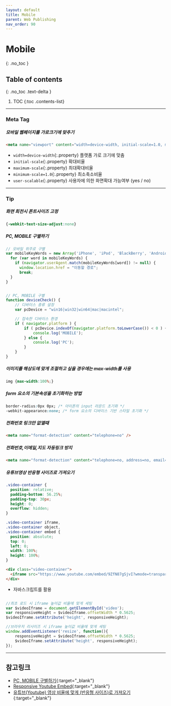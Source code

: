 ```yaml
---
layout: default
title: Mobile
parent: Web Publishing
nav_order: 90
---
```


# Mobile
{: .no_toc }

## Table of contents
{: .no_toc .text-delta }

1. TOC
{:toc .contents-list}

---

### Meta Tag

##### 모바일 웹페이지를 가로크기에 맞추기

  ```html
  <meta name="viewport" content="width=device-width, initial-scale=1.0, maximum-scale=1.0, minimum-scale=1.0, user-scalable=no, target-densitydpi=medium-dpi">
  ```
  - `width=device-width`{:.property}  플랫폼 가로 크기에 맞춤
  - `initial-scale`{:.property}  확대비율
  - `maximum-scale`{:.property}  최대확대비율
  - `minimum-scale=1.0`{:.property}  최소축소비율
  - `user-scalable`{:.property}  사용자에 의한 화면확대 가능여부 (yes / no)

---


### Tip

##### 화면 회전시 폰트사이즈 고정
  ```css
  {-webkit-text-size-adjust:none}
  ```

##### PC, MOBILE 구별하기
  ```js
  // 모바일 위주로 구별
  var mobileKeyWords = new Array('iPhone', 'iPod', 'BlackBerry', 'Android', 'Windows CE', 'Windows CE;', 'LG', 'MOT', 'SAMSUNG', 'SonyEricsson', 'Mobile', 'Symbian', 'Opera Mobi', 'Opera Mini', 'IEmobile');
    for (var word in mobileKeyWords) {
      if (navigator.userAgent.match(mobileKeyWords[word]) != null) {
        window.location.href = "이동할 경로";
        break;
    }
  }


  // PC, MOBILE 구별
  function deviceCheck() {
      // 디바이스 종류 설정
      var pcDevice = "win16|win32|win64|mac|macintel";
  
      // 접속한 디바이스 환경
      if ( navigator.platform ) {
          if ( pcDevice.indexOf(navigator.platform.toLowerCase()) < 0 ) {
              console.log('MOBILE');
          } else {
              console.log('PC');
          }
      }
  }
  ```

##### 이미지를 해상도에 맞게 조절하고 싶을 경우에는 max-width를 사용
  ```css
  img {max-width:100%;}
  ```

##### form 요소의 기본속성을 초기화하는 방법
  ```css
  border-radius:0px 0px; /* 아이폰의 input 라운드 초기화 */
  -webkit-appearance:none; /* form 요소의 디바이스 기반 스타일 초기화 */
  ```

##### 전화번호 링크만 없앨때
  ```html
  <meta name="format-detection" content="telephone=no" />
  ```

##### 전화번호,이메일,지도 자동링크 방지
  ```html
  <meta name="format-detection" content="telephone=no, address=no, email=no" />
  ```

##### 유튜브영상 반응형 사이즈로 가져오기
```css
.video-container {
  position: relative;
  padding-bottom: 56.25%;
  padding-top: 30px;
  height: 0;
  overflow: hidden;
}

.video-container iframe,
.video-container object,
.video-container embed {
  position: absolute;
  top: 0;
  left: 0;
  width: 100%;
  height: 100%;
}
```

```html
<div class="video-container">
  <iframe src="https://www.youtube.com/embed/9ZfN87gSjvI?wmode=transparent;rel=0&amp;showinfo=0;autoplay=0;vq=hd1080;autohide;" frameborder="0" allow="accelerometer; autoplay; encrypted-media; gyroscope; picture-in-picture" allowfullscreen ></iframe>
</div>
```

* 자바스크립트를 활용

```js

//최초 로드 시 iframe 높이값 비율에 맞게 세팅
var $videoIframe = document.getElementById('video');
var responsiveHeight = $videoIframe.offsetWidth * 0.5625;
$videoIframe.setAttribute('height', responsiveHeight);

//브라우저 리사이즈 시 iframe 높이값 비율에 맞게 세팅
window.addEventListener('resize', function(){
    responsiveHeight = $videoIframe.offsetWidth * 0.5625;
    $videoIframe.setAttribute('height', responsiveHeight);
});
```

---

## 참고링크
- [PC, MOBILE 구별하기](https://studyhardgogo.tistory.com/139){:target="_blank"}
- [Responsive Youtube Embed](https://www.avexdesigns.com/blog/responsive-youtube-embed){:target="_blank"}
- [유튜브(Youtube) 영상 비율에 맞게 (반응형 사이즈)로 가져오기](https://code-study.tistory.com/35){:target="_blank"}
